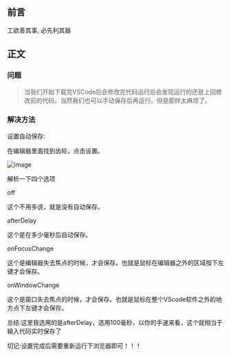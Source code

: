 ## 前言

工欲善其事, 必先利其器

## 正文

### 问题

> 当我们开始下载完VSCode后会修改完代码运行后会发现运行的还是上回修改前的代码，当然我们也可以手动保存后再运行。但是那样太麻烦了。


### 解决方法

设置自动保存:

在编辑器里面找到齿轮，点击设置。

![image](https://github.com/user-attachments/assets/21636fb4-29ff-4731-9de6-83c13c9ac813)

解析一下四个选项

off

这个不用多说，就是没有自动保存。

afterDelay

这个是在多少毫秒后自动保存。

onFocusChange

这个是编辑器失去焦点的时候，才会保存。也就是鼠标在编辑器之外的区域按下左键才会保存。

onWindowChange

这个是窗口失去焦点的时候，才会保存。也就是鼠标在整个VScode软件之外的地方点下左键才会保存。

总结:这里我选用的是afterDelay，选用100毫秒，以你的手速来看，这个就相当于输入代码实时保存了

切记:设置完成后需要重新运行下浏览器即可！！！
